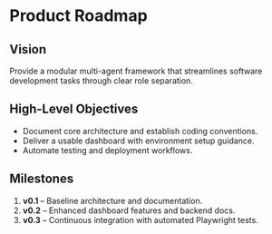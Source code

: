 # Product Roadmap

## Vision
Provide a modular multi-agent framework that streamlines software development tasks through clear role separation.

## High-Level Objectives
- Document core architecture and establish coding conventions.
- Deliver a usable dashboard with environment setup guidance.
- Automate testing and deployment workflows.

## Milestones
1. **v0.1** – Baseline architecture and documentation.
2. **v0.2** – Enhanced dashboard features and backend docs.
3. **v0.3** – Continuous integration with automated Playwright tests.
